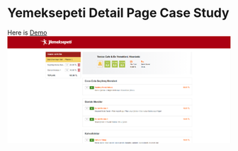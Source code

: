# Yemeksepeti Detail Page Case Study

Here is [Demo](https://legionairre.github.io/ys-detail-page/)
![Yemeksepeti Detail Page Screenshot](./assests/images/ys-detail-page.png)


